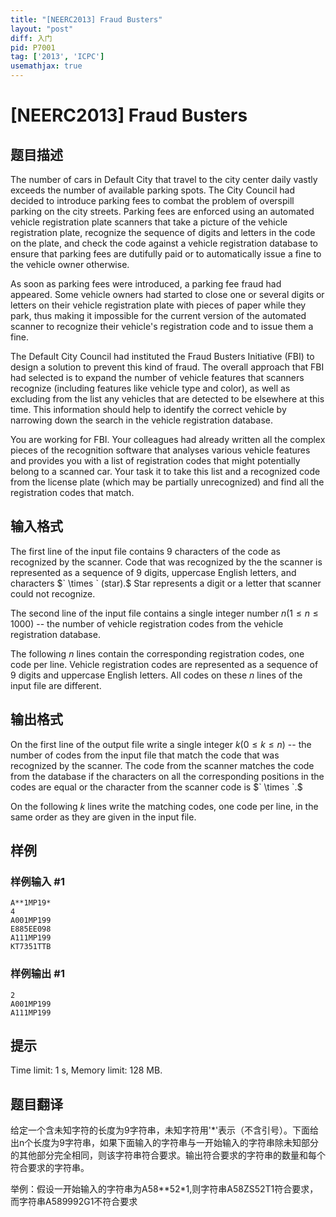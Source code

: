 ```yaml
---
title: "[NEERC2013] Fraud Busters"
layout: "post"
diff: 入门
pid: P7001
tag: ['2013', 'ICPC']
usemathjax: true
---
```


# [NEERC2013] Fraud Busters
## 题目描述



The number of cars in Default City that travel to the city center daily vastly exceeds the number of available parking spots. The City Council had decided to introduce parking fees to combat the problem of overspill parking on the city streets. Parking fees are enforced using an automated vehicle registration plate scanners that take a picture of the vehicle registration plate, recognize the sequence of digits and letters in the code on the plate, and check the code against a vehicle registration database to ensure that parking fees are dutifully paid or to automatically issue a fine to the vehicle owner otherwise.

As soon as parking fees were introduced, a parking fee fraud had appeared. Some vehicle owners had started to close one or several digits or letters on their vehicle registration plate with pieces of paper while they park, thus making it impossible for the current version of the automated scanner to recognize their vehicle's registration code and to issue them a fine.

The Default City Council had instituted the Fraud Busters Initiative (FBI) to design a solution to prevent this kind of fraud. The overall approach that FBI had selected is to expand the number of vehicle features that scanners recognize (including features like vehicle type and color), as well as excluding from the list any vehicles that are detected to be elsewhere at this time. This information should help to identify the correct vehicle by narrowing down the search in the vehicle registration database.

You are working for FBI. Your colleagues had already written all the complex pieces of the recognition software that analyses various vehicle features and provides you with a list of registration codes that might potentially belong to a scanned car. Your task it to take this list and a recognized code from the license plate (which may be partially unrecognized) and find all the registration codes that match.


## 输入格式



The first line of the input file contains $9$ characters of the code as recognized by the scanner. Code that was recognized by the the scanner is represented as a sequence of $9$ digits, uppercase English letters, and characters $` \times ` (star).$ Star represents a digit or a letter that scanner could not recognize.

The second line of the input file contains a single integer number $n (1 \le n \le 1000)$ -- the number of vehicle registration codes from the vehicle registration database.

The following $n$ lines contain the corresponding registration codes, one code per line. Vehicle registration codes are represented as a sequence of $9$ digits and uppercase English letters. All codes on these $n$ lines of the input file are different.


## 输出格式



On the first line of the output file write a single integer $k (0 \le k \le n)$ -- the number of codes from the input file that match the code that was recognized by the scanner. The code from the scanner matches the code from the database if the characters on all the corresponding positions in the codes are equal or the character from the scanner code is $` \times `.$

On the following $k$ lines write the matching codes, one code per line, in the same order as they are given in the input file.


## 样例

### 样例输入 #1
```
A**1MP19*
4
A001MP199
E885EE098
A111MP199
KT7351TTB

```
### 样例输出 #1
```
2
A001MP199
A111MP199

```
## 提示

Time limit: 1 s, Memory limit: 128 MB. 


## 题目翻译

给定一个含未知字符的长度为9字符串，未知字符用'*'表示（不含引号）。下面给出n个长度为9字符串，如果下面输入的字符串与一开始输入的字符串除未知部分的其他部分完全相同，则该字符串符合要求。输出符合要求的字符串的数量和每个符合要求的字符串。

举例：假设一开始输入的字符串为A58**52*1,则字符串A58ZS52T1符合要求，而字符串A589992G1不符合要求
